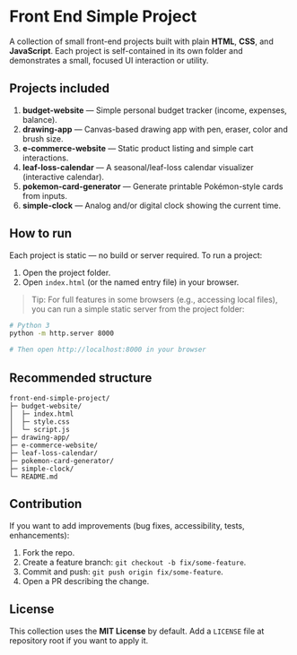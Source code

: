 # Front End Simple Project

A collection of small front-end projects built with plain **HTML**, **CSS**, and **JavaScript**. Each project is self-contained in its own folder and demonstrates a small, focused UI interaction or utility.

## Projects included

1. **budget-website** — Simple personal budget tracker (income, expenses, balance).
2. **drawing-app** — Canvas-based drawing app with pen, eraser, color and brush size.
3. **e-commerce-website** — Static product listing and simple cart interactions.
4. **leaf-loss-calendar** — A seasonal/leaf-loss calendar visualizer (interactive calendar).
5. **pokemon-card-generator** — Generate printable Pokémon-style cards from inputs.
6. **simple-clock** — Analog and/or digital clock showing the current time.

## How to run

Each project is static — no build or server required. To run a project:

1. Open the project folder.
2. Open `index.html` (or the named entry file) in your browser.

> Tip: For full features in some browsers (e.g., accessing local files), you can run a simple static server from the project folder:

```bash
# Python 3
python -m http.server 8000

# Then open http://localhost:8000 in your browser
```

## Recommended structure

```
front-end-simple-project/
├─ budget-website/
│  ├─ index.html
│  ├─ style.css
│  └─ script.js
├─ drawing-app/
├─ e-commerce-website/
├─ leaf-loss-calendar/
├─ pokemon-card-generator/
├─ simple-clock/
└─ README.md
```

## Contribution

If you want to add improvements (bug fixes, accessibility, tests, enhancements):

1. Fork the repo.
2. Create a feature branch: `git checkout -b fix/some-feature`.
3. Commit and push: `git push origin fix/some-feature`.
4. Open a PR describing the change.

## License

This collection uses the **MIT License** by default. Add a `LICENSE` file at repository root if you want to apply it.
